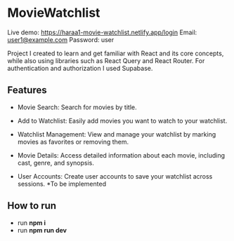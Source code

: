 # MovieWatchlist

Live demo: https://haraa1-movie-watchlist.netlify.app/login 
Email: user1@example.com
Password: user

Project I created to learn and get familiar with React and its core concepts, while also using libraries such as React Query and React Router. For authentication and authorization I used Supabase.

## Features 

* Movie Search: Search for movies by title.

* Add to Watchlist: Easily add movies you want to watch to your watchlist.

* Watchlist Management: View and manage your watchlist by marking movies as favorites or removing them.

* Movie Details: Access detailed information about each movie, including cast, genre, and synopsis.

* User Accounts: Create user accounts to save your watchlist across sessions. *To be implemented

## How to run

* run **npm i**
* run **npm run dev**
